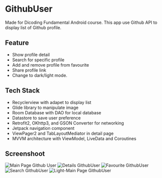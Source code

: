 # GithubUser
Made for Dicoding Fundamental Android course. This app use Github API to display list of Github profile.

## Feature
- Show profile detail
- Search for specific profile
- Add and remove profile from favourite
- Share profile link
- Change to dark/light mode.

## Tech Stack
- Recyclerview with adapet to display list
- Glide library to manipulate image
- Room Database with DAO for local database
- Datastore to save user preference
- Retrofit2, OKhttp3, and GSON Converter for networking
- Jetpack navigation component
- ViewPager2 and TabLayoutMediator in detail page
- MVVM architecture with ViewModel, LiveData and Coroutines

## Screenshoot
![Main Page Github User](https://github.com/Joviar27/GithubUser/assets/95416905/65ccbd76-0efa-4a16-a722-5a1defdba5fd)
![Details GithubUser](https://github.com/Joviar27/GithubUser/assets/95416905/047e5b60-7d3a-4e27-a4f1-7194f4cae5b9)
![Favourite GithubUser](https://github.com/Joviar27/GithubUser/assets/95416905/d7ccb024-1b11-4c38-a01d-7bcef8059cc6)
![Search GithubUser](https://github.com/Joviar27/GithubUser/assets/95416905/2d71c000-fc36-47dc-8593-74041bb42741)
![Light-Main Page GithubUser](https://github.com/Joviar27/GithubUser/assets/95416905/918929c9-74b7-4888-b737-c62cf0841ef9)
